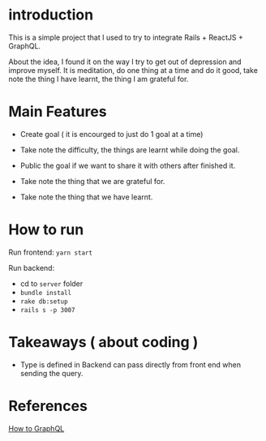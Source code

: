 # introduction

This is a simple project that I used to try to integrate Rails + ReactJS + GraphQL.

About the idea, I found it on the way I try to get out of depression and improve myself. It is meditation, do one thing at a time and do it good, take note the thing I have learnt, the thing I am grateful for.

# Main Features

- Create goal ( it is encourged to just do 1 goal at a time)

- Take note the difficulty, the things are learnt while doing the goal.

- Public the goal if we want to share it with others after finished it.

- Take note the thing that we are grateful for.

- Take note the thing that we have learnt.

# How to run

Run frontend: `yarn start`

Run backend:

- cd to `server` folder
- `bundle install`
- `rake db:setup`
- `rails s -p 3007`


# Takeaways ( about coding )

+ Type is defined in Backend can pass directly from front end when sending the query.


# References

[How to GraphQL](https://www.howtographql.com)

